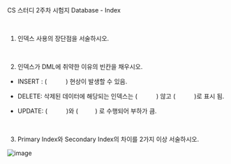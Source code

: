 CS 스터디 2주차 시험지
Database - Index

<br>


1. 인덱스 사용의 장단점을 서술하시오.

<br>





2. 인덱스가 DML에 취약한 이유의 빈칸을 채우시오.


- INSERT : (    &nbsp;  &nbsp; &nbsp;  &nbsp;    &nbsp;             ) 현상이 발생할 수 있음.

- DELETE: 삭제된 데이터에 해당되는 인덱스는 (      &nbsp; &nbsp;   &nbsp;  &nbsp;   &nbsp;     ) 않고 (     &nbsp;  &nbsp;     &nbsp; &nbsp;  &nbsp;     )로 표시 됨.

- UPDATE: (    &nbsp;  &nbsp;   &nbsp;   &nbsp;     &nbsp;  )와 (    &nbsp;     &nbsp;    &nbsp;&nbsp;    &nbsp;  ) 로 수행되어 부하가 큼.




<br>


3. Primary Index와 Secondary Index의 차이를 2가지 이상 서술하시오.












![image](https://user-images.githubusercontent.com/66426083/160153710-fa8c7414-315e-4b33-8839-685ad93a2d1a.png)
